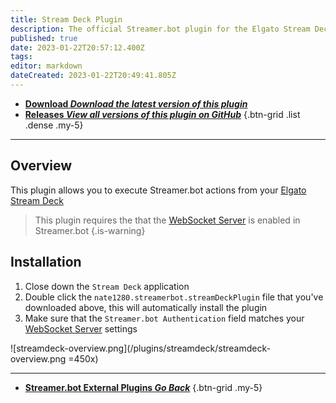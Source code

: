 ```yaml
---
title: Stream Deck Plugin
description: The official Streamer.bot plugin for the Elgato Stream Deck
published: true
date: 2023-01-22T20:57:12.400Z
tags: 
editor: markdown
dateCreated: 2023-01-22T20:49:41.805Z
---
```


- [<i class="mdi mdi-download"></i> **Download *<i class="mdi mdi-github"></i> Download the latest version of this plugin***](https://github.com/nate1280/streamdeck-Streamer.bot/releases/latest/download/nate1280.streamerbot.streamDeckPlugin)
- [<i class="mdi mdi-chevron-right"></i> **Releases *<i class="mdi mdi-github"></i> View all versions of this plugin on GitHub***](https://github.com/nate1280/streamdeck-Streamer.bot/releases)
{.btn-grid .list .dense .my-5}

---

## Overview
This plugin allows you to execute Streamer.bot actions from your [Elgato Stream Deck](https://www.elgato.com/en/stream-deck)

> This plugin requires the that the [WebSocket Server](/Servers-Clients/WebSocket-Server) is enabled in Streamer.bot
{.is-warning}

## Installation
1. Close down the `Stream Deck` application
1. Double click the `nate1280.streamerbot.streamDeckPlugin` file that you've downloaded above, this will automatically install the plugin
3. Make sure that the `Streamer.bot Authentication` field matches your [WebSocket Server](/en/Servers-Clients/WebSocket-Server) settings

![streamdeck-overview.png](/plugins/streamdeck/streamdeck-overview.png =450x)

---

- [<i class="mdi mdi-chevron-left"></i>**Streamer.bot External Plugins *Go Back***](/Plugins)
{.btn-grid .my-5}